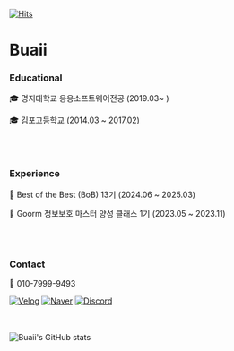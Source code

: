 [![Hits](https://hits.seeyoufarm.com/api/count/incr/badge.svg?url=https%3A%2F%2Fgithub.com%2Fbuaii&count_bg=%2379C83D&title_bg=%23555555&icon=&icon_color=%23E7E7E7&title=hits&edge_flat=false)](https://hits.seeyoufarm.com)

# Buaii 
### Educational
🎓 명지대학교 응용소프트웨어전공 (2019.03~ )

🎓 김포고등학교 (2014.03 ~ 2017.02)

<br></br>
### Experience
🥇 Best of the Best (BoB) 13기 (2024.06 ~ 2025.03)

🌱 Goorm 정보보호 마스터 양성 클래스 1기 (2023.05 ~ 2023.11)

<br></br>
### Contact
📳 010-7999-9493

[![Velog](https://img.shields.io/badge/Velog-20C997?sytle=flat-square&logo=Velog&logoColor=white&link=https://velog.io/@buaii/about)](https://velog.io/@buaii/about)
[![Naver](https://img.shields.io/badge/Naver-03C75A?sytle=flat-square&logo=Naver&logoColor=white&link=mailto:giyen980503@naver.com)](mailto:giyen980503@naver.com)
[![Discord](https://img.shields.io/badge/Discord-5865F2?sytle=flat-square&logo=Discord&logoColor=white&link=https://discordapp.com/users/533206187852824590)](https://discordapp.com/users/533206187852824590)

<br></br>
![Buaii's GitHub stats](https://github-readme-stats.vercel.app/api?username=buaii&show_icons=true&theme=radical)
